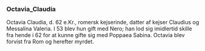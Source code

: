 ### Octavia_Claudia


Octavia Claudia, d. 62 e.Kr., romersk kejserinde, datter af kejser Claudius og Messalina Valeria. I 53 blev hun gift med Nero; han lod sig imidlertid skille fra hende i 62 for at kunne gifte sig med Poppaea Sabina. Octavia blev forvist fra Rom og herefter myrdet.